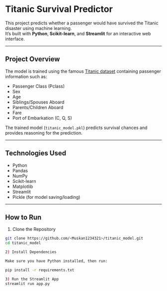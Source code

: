 # Titanic Survival Predictor

This project predicts whether a passenger would have survived the Titanic disaster using machine learning.  
It’s built with **Python**, **Scikit-learn**, and **Streamlit** for an interactive web interface.

---

## Project Overview
The model is trained using the famous [Titanic dataset](https://www.kaggle.com/c/titanic) containing passenger information such as:
- Passenger Class (Pclass)
- Sex
- Age
- Siblings/Spouses Aboard
- Parents/Children Aboard
- Fare
- Port of Embarkation (C, Q, S)

The trained model (`titanic_model.pkl`) predicts survival chances and provides reasoning for the prediction.

---

## Technologies Used
- Python 
- Pandas  
- NumPy  
- Scikit-learn  
- Matplotlib  
- Streamlit  
- Pickle (for model saving/loading)

---

##  How to Run

1) Clone the Repository
```bash
git clone https://github.com/<Muskan1234321>/titanic_model.git
cd titanic_model

2) Install Dependencies

Make sure you have Python installed, then run:

pip install -r requirements.txt

3) Run the Streamlit App
streamlit run app.py